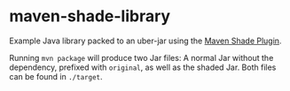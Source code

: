 # maven-shade-library

Example Java library packed to an uber-jar using the [Maven Shade Plugin](http://maven.apache.org/plugins/maven-shade-plugin/).

Running `mvn package` will produce two Jar files: A normal Jar without the dependency, prefixed with `original`, as well as the shaded Jar. Both files can be found in `./target`.
